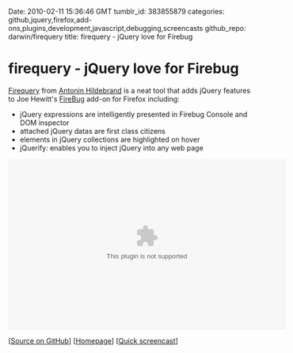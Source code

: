 Date: 2010-02-11 15:36:46 GMT
tumblr_id: 383855879
categories: github,jquery,firefox,add-ons,plugins,development,javascript,debugging,screencasts
github_repo: darwin/firequery
title: firequery - jQuery love for Firebug

# firequery - jQuery love for Firebug

[Firequery](http://firequery.binaryage.com/) from [Antonin Hildebrand](http://github.com/darwin) is a neat tool that adds jQuery features to Joe Hewitt's [FireBug](http://getfirebug.com) add-on for Firefox including:

* jQuery expressions are intelligently presented in Firebug Console and DOM inspector
* attached jQuery datas are first class citizens
* elements in jQuery collections are highlighted on hover
* jQuerify: enables you to inject jQuery into any web page

<object classid='clsid:d27cdb6e-ae6d-11cf-96b8-444553540000' codebase='http://download.macromedia.com/pub/shockwave/cabs/flash/swflash.cab#version=9,0,115,0' width='560' height='345'><param name='movie' value='http://screenr.com/Content/assets/screenr_1116090935.swf' /><param name='flashvars' value='i=46448' /><param name='allowFullScreen' value='true' /><embed src='http://screenr.com/Content/assets/screenr_1116090935.swf' flashvars='i=46448' allowFullScreen='true' width='560' height='345' pluginspage='http://www.macromedia.com/go/getflashplayer'></embed></object>

[[Source on GitHub](http://github.com/darwin/firequery)] [[Homepage](http://firequery.binaryage.com/)] [[Quick screencast](http://screenr.com/1Nx)]
